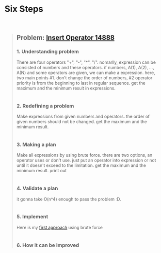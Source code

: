 # Six Steps
<br />

> ## Problem: [Insert Operator 14888](https://www.acmicpc.net/problem/14888)
>
> ### 1. Understanding problem
>  There are four operators "+", "-", "\*", "/". nomarlly, expression can be consisted of numbers and these operators.
  if numbers, A(1), A(2), ..., A(N) and some operators are given, we can make a expression. here, two main points 
  #1. don't change the order of numbers, #2 operator priority is from the beginning to last in regular sequence. 
  get the maximum and the minimum result in expressions.
> <br />
> <br />
> ### 2. Redefining a problem
>  Make expressions from given numbers and operators. the order of given numbers should not be changed. get the maximum and
  the minimum result.
> <br />
> <br />
> ### 3. Making a plan
>  Make all expressions by using brute force. there are two options, an operator uses or don't use. just put an operator into
  expression or not until it doesn't exceed to the limitation. get the maximum and the minimum result. print out
> <br />
> <br />
> ### 4. Validate a plan
>  it gonna take O(n^4) enough to pass the problem :D.
> <br />
> <br />
> ### 5. Implement
>  Here is my [first approach](https://github.com/DevStevenLee/Algorithm/blob/master/Brute_Force/InsertOperator_14888/InsertOperator_14888_Steven.java) using brute force 
> <br /> 
> <br />
> ### 6. How it can be improved
>
>
>

